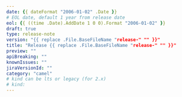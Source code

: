 ```yaml
---
date: {{ dateFormat "2006-01-02" .Date }}
# EOL date, default 1 year from release date
eol: {{ ((time .Date).AddDate 1 0 0).Format "2006-01-02" }}
draft: true
type: release-note
version: "{{ replace .File.BaseFileName "release-" "" }}"
title: "Release {{ replace .File.BaseFileName "release-" "" }}"
preview: ""
apiBreaking: ""
knownIssues: ""
jiraVersionId: ""
category: "camel"
# kind can be lts or legacy (for 2.x)
# kind:
---
```

